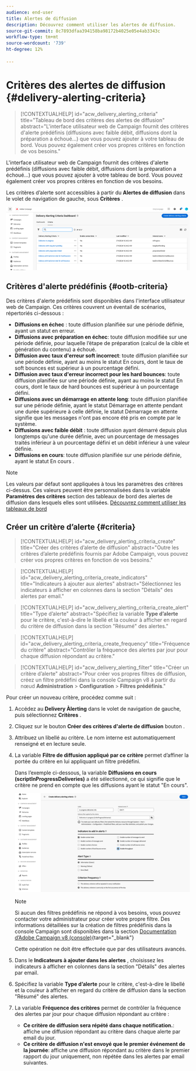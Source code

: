 ```yaml
---
audience: end-user
title: Alertes de diffusion
description: Découvrez comment utiliser les alertes de diffusion.
source-git-commit: 8c7893dfaa394158ba98172b4025e05e4ab3343c
workflow-type: tm+mt
source-wordcount: '739'
ht-degree: 12%

---
```


# Critères des alertes de diffusion {#delivery-alerting-criteria}

>[!CONTEXTUALHELP]
>id="acw_delivery_alerting_criteria"
>title="Tableau de bord des critères des alertes de diffusion"
>abstract="L&#39;interface utilisateur web de Campaign fournit des critères d&#39;alerte prédéfinis (diffusions avec faible débit, diffusions dont la préparation a échoué...) que vous pouvez ajouter à votre tableau de bord. Vous pouvez également créer vos propres critères en fonction de vos besoins."

L&#39;interface utilisateur web de Campaign fournit des critères d&#39;alerte prédéfinis (diffusions avec faible débit, diffusions dont la préparation a échoué...) que vous pouvez ajouter à votre tableau de bord. Vous pouvez également créer vos propres critères en fonction de vos besoins.

Les critères d’alerte sont accessibles à partir du **Alertes de diffusion** dans le volet de navigation de gauche, sous **Critères** .

![](assets/alerting-criteria-list.png)

## Critères d&#39;alerte prédéfinis {#ootb-criteria}

Des critères d&#39;alerte prédéfinis sont disponibles dans l&#39;interface utilisateur web de Campaign. Ces critères couvrent un éventail de scénarios, répertoriés ci-dessous :

* **Diffusions en échec** : toute diffusion planifiée sur une période définie, ayant un statut en erreur.
* **Diffusions avec préparation en échec**: toute diffusion modifiée sur une période définie, pour laquelle l’étape de préparation (calcul de la cible et génération du contenu) a échoué.
* **Diffusion avec taux d&#39;erreur soft incorrect**: toute diffusion planifiée sur une période définie, ayant au moins le statut En cours, dont le taux de soft bounces est supérieur à un pourcentage défini.
* **Diffusion avec taux d&#39;erreur incorrect pour les hard bounces**: toute diffusion planifiée sur une période définie, ayant au moins le statut En cours, dont le taux de hard bounces est supérieur à un pourcentage défini.
* **Diffusions avec un démarrage en attente long**: toute diffusion planifiée sur une période définie, ayant le statut Démarrage en attente pendant une durée supérieure à celle définie, le statut Démarrage en attente signifie que les messages n&#39;ont pas encore été pris en compte par le système.
* **Diffusions avec faible débit** : toute diffusion ayant démarré depuis plus longtemps qu&#39;une durée définie, avec un pourcentage de messages traités inférieur à un pourcentage défini et un débit inférieur à une valeur définie.
* **Diffusions en cours**: toute diffusion planifiée sur une période définie, ayant le statut En cours .

>[!NOTE]
>
>Les valeurs par défaut sont appliquées à tous les paramètres des critères ci-dessus. Ces valeurs peuvent être personnalisées dans la variable **Paramètres des critères** section des tableaux de bord des alertes de diffusion dans lesquels elles sont utilisées. [Découvrez comment utiliser les tableaux de bord](../msg/delivery-alerting-dashboards.md)

## Créer un critère d’alerte {#criteria}

>[!CONTEXTUALHELP]
>id="acw_delivery_alerting_criteria_create"
>title="Créer des critères d’alerte de diffusion"
>abstract="Outre les critères d’alerte prédéfinis fournis par Adobe Campaign, vous pouvez créer vos propres critères en fonction de vos besoins."

>[!CONTEXTUALHELP]
>id="acw_delivery_alerting_criteria_create_indicators"
>title="Indicateurs à ajouter aux alertes"
>abstract="Sélectionnez les indicateurs à afficher en colonnes dans la section &quot;Détails&quot; des alertes par email."

>[!CONTEXTUALHELP]
>id="acw_delivery_alerting_criteria_create_alert"
>title="Type d’alerte"
>abstract="Spécifiez la variable **Type d’alerte** pour le critère, c&#39;est-à-dire le libellé et la couleur à afficher en regard du critère de diffusion dans la section &quot;Résumé&quot; des alertes."

>[!CONTEXTUALHELP]
>id="acw_delivery_alerting_criteria_create_frequency"
>title="Fréquence du critère"
>abstract="Contrôler la fréquence des alertes par jour pour chaque diffusion répondant au critère."

>[!CONTEXTUALHELP]
>id="acw_delivery_alerting_filter"
>title="Créer un critère d’alerte"
>abstract="Pour créer vos propres filtres de diffusion, créez un filtre prédéfini dans la console Campaign v8 à partir du nœud **Administration** > **Configuration** > **Filtres prédéfinis**."

Pour créer un nouveau critère, procédez comme suit :

1. Accédez au **Delivery Àlerting** dans le volet de navigation de gauche, puis sélectionnez **Critères** .
1. Cliquez sur le bouton **Créer des critères d&#39;alerte de diffusion** bouton .
1. Attribuez un libellé au critère. Le nom interne est automatiquement renseigné et en lecture seule.
1. La variable **Filtre de diffusion appliqué par ce critère** permet d’affiner la portée du critère en lui appliquant un filtre prédéfini.

   Dans l’exemple ci-dessous, la variable **Diffusions en cours (scriptInProgressDeliveries)** a été sélectionné, ce qui signifie que le critère ne prend en compte que les diffusions ayant le statut &quot;En cours&quot;.

   ![](assets/alerting-criteria-properties.png)

   >[!NOTE]
   >
   >Si aucun des filtres prédéfinis ne répond à vos besoins, vous pouvez contacter votre administrateur pour créer votre propre filtre.  Des informations détaillées sur la création de filtres prédéfinis dans la console Campaign sont disponibles dans la section [Documentation d’Adobe Campaign v8 (console)](https://experienceleague.adobe.com/en/docs/campaign/campaign-v8/audience/create-audiences/create-filters){target="_blank"}
   >
   >Cette opération ne doit être effectuée que par des utilisateurs avancés.

1. Dans le **Indicateurs à ajouter dans les alertes** , choisissez les indicateurs à afficher en colonnes dans la section &quot;Détails&quot; des alertes par email.

1. Spécifiez la variable **Type d’alerte** pour le critère, c&#39;est-à-dire le libellé et la couleur à afficher en regard du critère de diffusion dans la section &quot;Résumé&quot; des alertes.

1. La variable **Fréquence des critères** permet de contrôler la fréquence des alertes par jour pour chaque diffusion répondant au critère :

   * **Ce critère de diffusion sera répété dans chaque notification.**: affiche une diffusion répondant au critère dans chaque alerte par email du jour.
   * **Ce critère de diffusion n&#39;est envoyé que le premier événement de la journée**: affiche une diffusion répondant au critère dans le premier rapport du jour uniquement, non répétée dans les alertes par email suivantes.
